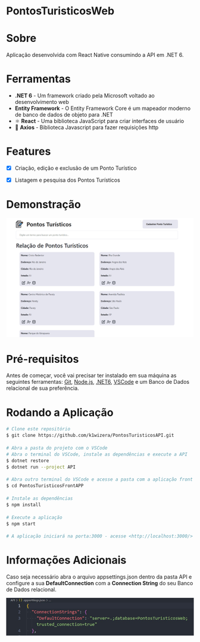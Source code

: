 # PontosTuristicosWeb

# Sobre
Aplicação desenvolvida com React Native consumindo a API em .NET 6.



 # Ferramentas
- **.NET 6** - Um framework criado pela Microsoft  voltado ao desenvolvimento web
- **Entity Framework** - O Entity Framework Core é um mapeador moderno de banco de dados de objeto para .NET
- ⚛️ **React** - Uma biblioteca JavaScript para criar interfaces de usuário
- 📄 **Axios** - Biblioteca Javascript para fazer requisições http



# Features
-[x] Criação, edição e exclusão de um Ponto Turístico

-[x] Listagem e pesquisa dos Pontos Turísticos



# Demonstração
![GIF](https://raw.githubusercontent.com/k1wizera/PontosTuristicosAPI/master/github/pontosturisticos.gif)



# Pré-requisitos
Antes de começar, você vai precisar ter instalado em sua máquina as seguintes ferramentas: [Git](https://git-scm.com/), [Node.js](https://nodejs.org/en/), [.NET6](https://dotnet.microsoft.com/en-us/download), [VSCode](https://code.visualstudio.com/) e um Banco de Dados relacional de sua preferência.



# Rodando a Aplicação
```bash
# Clone este repositório
$ git clone https://github.com/k1wizera/PontosTuristicosAPI.git

# Abra a pasta do projeto com o VSCode
# Abra o terminal do VSCode, instale as dependências e execute a API
$ dotnet restore
$ dotnet run --project API

# Abra outro terminal do VSCode e acesse a pasta com a aplicação front pelo terminal
$ cd PontosTuristicosFrontAPP

# Instale as dependências
$ npm install

# Execute a aplicação
$ npm start

# A aplicação iniciará na porta:3000 - acesse <http://localhost:3000/>
```



# Informações Adicionais

 Caso seja necessário abra o arquivo appsettings.json dentro da pasta API e configure a sua <strong>DefaultConnection</strong> com a <strong>Connection String</strong> do seu Banco de Dados relacional.


 ![IMG](https://raw.githubusercontent.com/k1wizera/PontosTuristicosAPI/master/github/db.jpeg)
